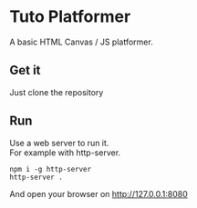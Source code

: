 # Tuto Platformer

A basic HTML Canvas / JS platformer.

## Get it

Just clone the repository

## Run

Use a web server to run it.  
For example with http-server.

`npm i -g http-server`  
`http-server .`

And open your browser on http://127.0.0.1:8080

